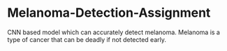 # Melanoma-Detection-Assignment
CNN based model which can accurately detect melanoma. Melanoma is a type of cancer that can be deadly if not detected early.
